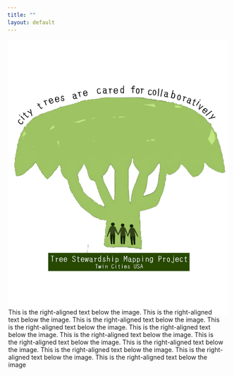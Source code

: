 ```yaml
---
title: ""
layout: default
---
```


<div style="margin-top: 0;">
<div style="text-align: center;margin-top: -50;">
  <div style="display: inline-block;">
    <img src="assets/stewmap_logo.png" alt="STEWMAP logo" style="width: 500px;" />
    <div style="width: 500px; margin: 0 auto;">
      <p style="text-align: left; margin-top: -20px; padding-right: 10px;">This is the right-aligned text below the image. This is the right-aligned text below the image. This is the right-aligned text below the image. This is the right-aligned text below the image. This is the right-aligned text below the image. This is the right-aligned text below the image. This is the right-aligned text below the image. This is the right-aligned text below the image. This is the right-aligned text below the image. This is the right-aligned text below the image. This is the right-aligned text below the image</p>
    </div>
  </div>
</div>
